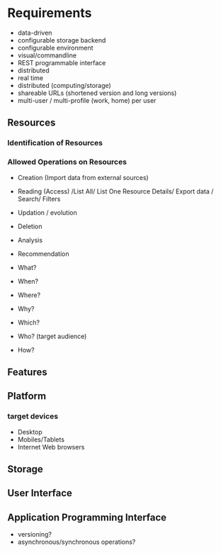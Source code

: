 # Requirements

* data-driven
* configurable storage backend
* configurable environment
* visual/commandline
* REST programmable interface
* distributed
* real time
* distributed (computing/storage)
* shareable URLs (shortened version and long versions)
* multi-user / multi-profile (work, home) per user

## Resources
### Identification of Resources

### Allowed Operations on Resources
* Creation (Import data from external sources)
* Reading (Access) /List All/ List One Resource Details/ Export data / Search/ Filters
* Updation / evolution
* Deletion
* Analysis
* Recommendation


* What?
* When?
* Where?
* Why? 
* Which?
* Who? (target audience)
* How?

## Features

## Platform
### target devices
* Desktop
* Mobiles/Tablets
* Internet Web browsers

## Storage

## User Interface

## Application Programming Interface
* versioning?
* asynchronous/synchronous operations?

